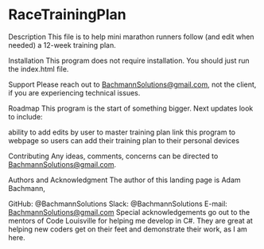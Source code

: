# RaceTrainingPlan
Description
This file is to help mini marathon runners follow (and edit when needed) a 12-week training plan.

Installation
This program does not require installation. You should just run the index.html file.

Support
Please reach out to BachmannSolutions@gmail.com, not the client, if you are experiencing technical issues.

Roadmap
This program is the start of something bigger. Next updates look to include:

ability to add edits by user to master training plan
link this program to webpage so users can add their training plan to their personal devices

Contributing
Any ideas, comments, concerns can be directed to BachmannSolutions@gmail.com.

Authors and Acknowledgment
The author of this landing page is Adam Bachmann,

GitHub: @BachmannSolutions
Slack: @BachmannSolutions
E-mail: BachmannSolutions@gmail.com
Special acknowledgements go out to the mentors of Code Louisville for helping me develop in C#. They are great at helping new coders get on their feet and demonstrate their work, as I am here.